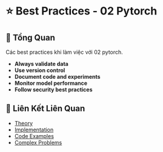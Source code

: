 # ⭐ Best Practices - 02 Pytorch

## 🎯 Tổng Quan

Các best practices khi làm việc với 02 pytorch.

- **Always validate data**
- **Use version control**
- **Document code and experiments**
- **Monitor model performance**
- **Follow security best practices**

## 🔗 Liên Kết Liên Quan

- [Theory](./THEORY_02_pytorch.md)
- [Implementation](./IMPLEMENTATION_02_pytorch.md)
- [Code Examples](./CODE_EXAMPLES_02_pytorch.md)
- [Complex Problems](./COMPLEX_PROBLEMS.md)
